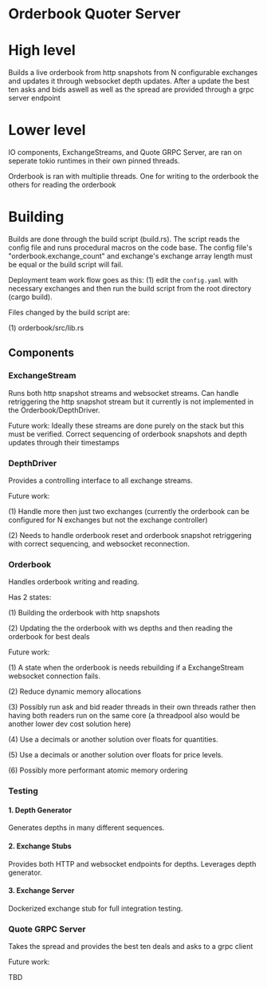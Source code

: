 # Orderbook Quoter Server 

# High level

Builds a live orderbook from http snapshots from N configurable exchanges and updates it through
websocket depth updates. After a update the best ten asks and bids aswell as well as the spread 
are provided through a grpc server endpoint

# Lower level

IO components, ExchangeStreams, and Quote GRPC Server, are ran on seperate tokio runtimes in their own
pinned threads.

Orderbook is ran with multiplie threads. One for writing to the orderbook the others for reading the orderbook

# Building

Builds are done through the build script (build.rs). The script reads the config file and runs procedural macros on 
the code base. The config file's "orderbook.exchange_count" and exchange's exchange array length must be equal or the
build script will fail.

Deployment team work flow goes as this: (1) edit the `config.yaml` with necessary exchanges and then run the build script 
from the root directory (cargo build).

Files changed by the build script are: 

(1) orderbook/src/lib.rs

## Components 

### ExchangeStream

Runs both http snapshot streams and websocket streams. Can handle retriggering the http snapshot stream 
but it currently is not implemented in the Orderbook/DepthDriver. 

Future work: Ideally these streams are done purely on the stack but this must be verified. Correct 
sequencing of orderbook snapshots and depth updates through their timestamps

### DepthDriver

Provides a controlling interface to all exchange streams. 

Future work: 

(1) Handle more then just two exchanges (currently the orderbook can be configured for N exchanges but not the exchange controller)

(2) Needs to handle orderbook reset and orderbook snapshot
retriggering with correct sequencing, and websocket reconnection.

### Orderbook

Handles orderbook writing and reading.  

Has 2 states:

(1) Building the orderbook with http snapshots

(2) Updating the the orderbook with ws depths and then reading the orderbook for best deals

Future work: 

(1) A state when the orderbook is needs rebuilding if a ExchangeStream websocket connection fails. 

(2) Reduce dynamic memory allocations

(3) Possibly run ask and bid reader threads in their own threads rather
then having both readers run on the same core (a threadpool also would be another lower dev cost solution here)

(4) Use a decimals or another solution over floats for quantities.

(5) Use a decimals or another solution over floats for price levels.

(6) Possibly more performant atomic memory ordering 

### Testing

#### 1. Depth Generator

Generates depths in many different sequences.

#### 2. Exchange Stubs

Provides both HTTP and websocket endpoints for depths. Leverages depth generator.

#### 3. Exchange Server

Dockerized exchange stub for full integration testing.

### Quote GRPC Server

Takes the spread and provides the best ten deals and asks to a grpc client

Future work:

TBD
